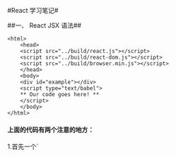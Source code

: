 #React 学习笔记#

##一、 React JSX 语法##

	<html>
		<head>
    	<script src="../build/react.js"></script>
    	<script src="../build/react-dom.js"></script>
    	<script src="../build/browser.min.js"></script>
		</head>
   		<body>
    	<div id="example"></div>
    	<script type="text/babel">
		** Our code goes here! **
    	</script>
    	</body>
	</html>

<h4>上面的代码有两个注意的地方：</h4>
 1.首先一个`<script>`会有一个type＝“text/labbel" 这是因为
  React独有的JSX语法，跟Javascript不兼容。凡是使用到JSX的地方，都需要加上**type＝”text/label**

2.上面的代码分别引用了三个库：react.js react-dom.js 和browser.js,他们必须首先加载，react是核心库，react-dom是提供于DOM提供相关操作的库，browser是将jsx语法专为Javascript语法，这一步最耗时间，实际上线的时候，应该将它放到服务器完成

    babel src --out-dir build

##二、ReactDOM.render()##

 React.render是React的基本语法，用于将模版语言转换为html语言，并插入指定的DOM节点

    ReactDOM.render(
      <h1>Hello, world!</h1>,
      document.getElementById('example')
      );

## 三、this.props.children     


     var NameTag=React.createClass({
     render:function(){
     return(<ol>{
     React.Children.map(this.props.children,function(child){

     return <li>{child}</li>
     })

     }
     </ol>
     );
     }
     });

需要注意的是，children的值有三种可能：undefined,object,array,如果没有字节点,则为**undefined**,有一个子节点，则为**object**,大于1的时候为**array**

React 提供一个工具方法 React.Children 来处理 this.props.children 。我们可以用 React.Children.map 来遍历子节点，而不用担心 this.props.children 的数据类型是 undefined 还是 object。更多的 React.Children 的方法，[请参考官方文档](https://facebook.github.io/react/docs/top-level-api.html#react.children)。


## 四、PropTypes
组件的属性可以接受任意值，字符串、对象、函数等等斗可以。有时，我们需要一种机制，验证别人使用组件时，提供的参数是否符合要求。
组件类的PropTypes属性，就是用来验证组件实例的属性是否符合要求。
    
    var MyTitle = React.createClass({
    propTypes: {
    title: React.PropTypes.string.isRequired,
    },
    render: function() {
     return <h1> {this.props.title} </h1>;
    } 
    });
    
上面的Mytitle组件有一个title属性。PropTypes 告诉 React，这个 title 属性是必须的，而且它的值必须是字符串。现在，我们设置 title 属性的值是一个数值。  
    
   
